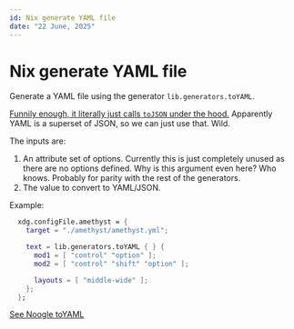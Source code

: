 ```yaml
---
id: Nix generate YAML file
date: "22 June, 2025"
---
```


# Nix generate YAML file

Generate a YAML file using the generator `lib.generators.toYAML`.

[Funnily enough, it literally just calls `toJSON` under the hood.](https://github.com/NixOS/nixpkgs/blob/master/lib/generators.nix#L923C3-L923C36)
Apparently YAML is a superset of JSON, so we can just use that. Wild.

The inputs are:
1. An attribute set of options. Currently this is just completely unused as
   there are no options defined. Why is this argument even here? Who knows.
   Probably for parity with the rest of the generators.
2. The value to convert to YAML/JSON.

Example:
```nix
  xdg.configFile.amethyst = {
    target = "./amethyst/amethyst.yml";

    text = lib.generators.toYAML { } {
      mod1 = [ "control" "option" ];
      mod2 = [ "control" "shift" "option" ];

      layouts = [ "middle-wide" ];
    };
  };
```

[See Noogle toYAML](https://noogle.dev/f/lib/generators/toYAML#inputs)

